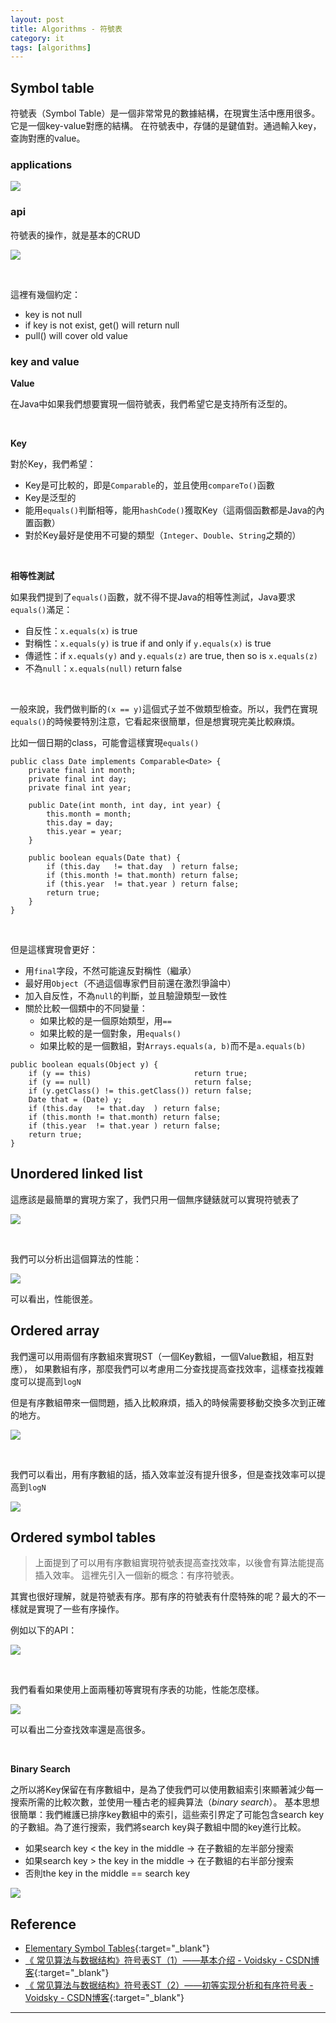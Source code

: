 ```yaml
---
layout: post
title: Algorithms - 符號表
category: it
tags: [algorithms]
---
```


## Symbol table

符號表（Symbol Table）是一個非常常見的數據結構，在現實生活中應用很多。它是一個key-value對應的結構。
在符號表中，存儲的是鍵值對。通過輸入key，查詢對應的value。

### applications

![](https://hauchenglee.github.io/assets/images/it/algorithms/symbol-table-app.png)

### api

符號表的操作，就是基本的CRUD

![](https://hauchenglee.github.io/assets/images/it/algorithms/symbol-table-api.png)

<br>

這裡有幾個約定：
- key is not null
- if key is not exist, get() will return null
- pull() will cover old value

### key and value

**Value**

在Java中如果我們想要實現一個符號表，我們希望它是支持所有泛型的。

<br>

**Key**

對於Key，我們希望：
- Key是可比較的，即是`Comparable`的，並且使用`compareTo()`函數
- Key是泛型的
- 能用`equals()`判斷相等，能用`hashCode()`獲取Key（這兩個函數都是Java的內置函數）
- 對於Key最好是使用不可變的類型（`Integer`、`Double`、`String`之類的）

<br>

**相等性測試**

如果我們提到了`equals()`函數，就不得不提Java的相等性測試，Java要求`equals()`滿足：
- 自反性：`x.equals(x)` is true
- 對稱性：`x.equals(y)` is true if and only if `y.equals(x)` is true
- 傳遞性：if `x.equals(y)` and `y.equals(z)` are true, then so is `x.equals(z)`
- 不為`null`：`x.equals(null)` return false

<br>

一般來說，我們做判斷的`(x == y)`這個式子並不做類型檢查。所以，我們在實現`equals()`的時候要特別注意，它看起來很簡單，但是想實現完美比較麻煩。

比如一個日期的class，可能會這樣實現`equals()`

```
public class Date implements Comparable<Date> {
    private final int month;
    private final int day;
    private final int year;

    public Date(int month, int day, int year) {
        this.month = month;
        this.day = day;
        this.year = year;
    }

    public boolean equals(Date that) {
        if (this.day   != that.day  ) return false;
        if (this.month != that.month) return false;
        if (this.year  != that.year ) return false;
        return true;
    }
}
```

<br>

但是這樣實現會更好：
- 用`final`字段，不然可能違反對稱性（繼承）
- 最好用`Object`（不過這個專家們目前還在激烈爭論中）
- 加入自反性，不為`null`的判斷，並且驗證類型一致性
- 關於比較一個類中的不同變量：
   - 如果比較的是一個原始類型，用`==`
   - 如果比較的是一個對象，用`equals()`
   - 如果比較的是一個數組，對`Arrays.equals(a, b)`而不是`a.equals(b)`

```
public boolean equals(Object y) {
    if (y == this)                       return true;
    if (y == null)                       return false;
    if (y.getClass() != this.getClass()) return false;
    Date that = (Date) y;
    if (this.day   != that.day  ) return false;
    if (this.month != that.month) return false;
    if (this.year  != that.year ) return false;
    return true;
}
```

## Unordered linked list

這應該是最簡單的實現方案了，我們只用一個無序鏈錶就可以實現符號表了

![](https://hauchenglee.github.io/assets/images/it/algorithms/sequential-search.png)

<br>

我們可以分析出這個算法的性能：

![](https://hauchenglee.github.io/assets/images/it/algorithms/unordered-list-cost.png)

可以看出，性能很差。

## Ordered array

我們還可以用兩個有序數組來實現ST（一個Key數組，一個Value數組，相互對應），
如果數組有序，那麼我們可以考慮用二分查找提高查找效率，這樣查找複雜度可以提高到`logN`

但是有序數組帶來一個問題，插入比較麻煩，插入的時候需要移動交換多次到正確的地方。

![](https://hauchenglee.github.io/assets/images/it/algorithms/binary-search.png)

<br>

我們可以看出，用有序數組的話，插入效率並沒有提升很多，但是查找效率可以提高到`logN`

![](https://hauchenglee.github.io/assets/images/it/algorithms/order-array-cost.png)

## Ordered symbol tables

> 上面提到了可以用有序數組實現符號表提高查找效率，以後會有算法能提高插入效率。
> 這裡先引入一個新的概念：有序符號表。

其實也很好理解，就是符號表有序。那有序的符號表有什麼特殊的呢？最大的不一樣就是實現了一些有序操作。

例如以下的API：

![](https://hauchenglee.github.io/assets/images/it/algorithms/ordered-symbol-table-api.png)

<br>

我們看看如果使用上面兩種初等實現有序表的功能，性能怎麼樣。

![](https://hauchenglee.github.io/assets/images/it/algorithms/binary-search-cost.png)

可以看出二分查找效率還是高很多。

<br>

**Binary Search**

之所以將Key保留在有序數組中，是為了使我們可以使用數組索引來顯著減少每一搜索所需的比較次數，並使用一種古老的經典算法（*binary search*）。
基本思想很簡單：我們維護已排序key數組中的索引，這些索引界定了可能包含search key的子數組。為了進行搜索，我們將search key與子數組中間的key進行比較。
- 如果search key < the key in the middle → 在子數組的左半部分搜索
- 如果search key > the key in the middle → 在子數組的右半部分搜索
- 否則the key in the middle == search key

![](https://hauchenglee.github.io/assets/images/it/algorithms/binary-search-rank.png)

## Reference

- [Elementary Symbol Tables](https://algs4.cs.princeton.edu/31elementary/){:target="_blank"}
- [《 常见算法与数据结构》符号表ST（1）——基本介绍 - Voidsky - CSDN博客](https://blog.csdn.net/hk2291976/article/details/51406050){:target="_blank"}
- [《 常见算法与数据结构》符号表ST（2）——初等实现分析和有序符号表 - Voidsky - CSDN博客](https://blog.csdn.net/hk2291976/article/details/51406756){:target="_blank"}

---